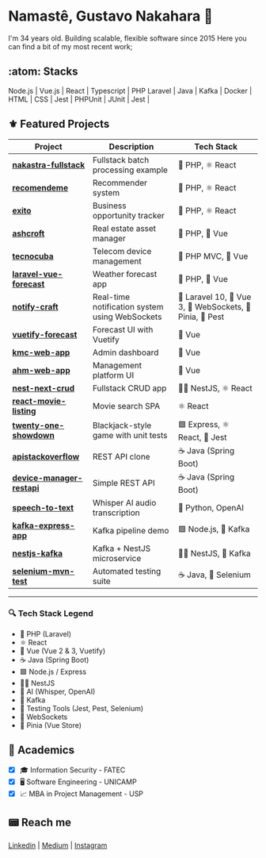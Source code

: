 # Namastê, Gustavo Nakahara :full_moon_with_face:

I'm 34 years old. Building scalable, flexible software since 2015
Here you can find a bit of my most recent work; 

## :atom: Stacks
Node.js | Vue.js | React | Typescript | PHP Laravel | Java | Kafka | Docker | HTML | CSS | Jest | PHPUnit | JUnit | Jest | 

## :fleur_de_lis: Featured Projects

| Project | Description | Tech Stack |
|--------|-------------|------------|
| [**nakastra-fullstack**](https://github.com/nakaharag/nakastra-fullstack) | Fullstack batch processing example | 🐘 PHP, ⚛️ React |
| [**recomendeme**](https://github.com/nakaharag/recomendeme) | Recommender system | 🐘 PHP, ⚛️ React |
| [**exito**](https://github.com/nakaharag/exito) | Business opportunity tracker | 🐘 PHP, ⚛️ React |
| [**ashcroft**](https://github.com/nakaharag/ASHCROFT) | Real estate asset manager | 🐘 PHP, 🔮 Vue |
| [**tecnocuba**](https://github.com/nakaharag/TECNOCUBA) | Telecom device management | 🐘 PHP MVC, 🔮 Vue |
| [**laravel-vue-forecast**](https://github.com/nakaharag/laravel-vue-forecast) | Weather forecast app | 🐘 PHP, 🔮 Vue |
| [**notify-craft**](https://github.com/nakaharag/notify-craft) | Real-time notification system using WebSockets | 🐘 Laravel 10, 🔮 Vue 3, 📡 WebSockets, 🌲 Pinia, 🧪 Pest |
| [**vuetify-forecast**](https://github.com/nakaharag/vuetify-forecast) | Forecast UI with Vuetify | 🔮 Vue |
| [**kmc-web-app**](https://github.com/nakaharag/kmc-web-app) | Admin dashboard | 🔮 Vue |
| [**ahm-web-app**](https://github.com/nakaharag/ahm-web-app) | Management platform UI | 🔮 Vue |
| [**nest-next-crud**](https://github.com/nakaharag/nest-next-crud) | Fullstack CRUD app | 🐱‍🏍 NestJS, ⚛️ React |
| [**react-movie-listing**](https://github.com/nakaharag/react-movie-listing) | Movie search SPA | ⚛️ React |
| [**twenty-one-showdown**](https://github.com/nakaharag/twenty-one-showdown) | Blackjack-style game with unit tests | 🟩 Express, ⚛️ React, 🧪 Jest |
| [**apistackoverflow**](https://github.com/nakaharag/apistackoverflow) | REST API clone | ☕ Java (Spring Boot) |
| [**device-manager-restapi**](https://github.com/nakaharag/device-manager-restapi) | Simple REST API | ☕ Java (Spring Boot) |
| [**speech-to-text**](https://github.com/nakaharag/speech-to-text) | Whisper AI audio transcription | 🤖 Python, OpenAI |
| [**kafka-express-app**](https://github.com/nakaharag/kafka-express-app) | Kafka pipeline demo | 🟩 Node.js, 🐘 Kafka |
| [**nestjs-kafka**](https://github.com/nakaharag/nestjs-kafka) | Kafka + NestJS microservice | 🐱‍🏍 NestJS, 🐘 Kafka |
| [**selenium-mvn-test**](https://github.com/nakaharag/selenium-mvn-test) | Automated testing suite | ☕ Java, 🧪 Selenium |


---

### 🔍 Tech Stack Legend

- 🐘 PHP (Laravel)
- ⚛️ React
- 🔮 Vue (Vue 2 & 3, Vuetify)
- ☕ Java (Spring Boot)
- 🟩 Node.js / Express
- 🐱‍🏍 NestJS
- 🤖 AI (Whisper, OpenAI)
- 🐘 Kafka
- 🧪 Testing Tools (Jest, Pest, Selenium)
- 📡 WebSockets
- 🌲 Pinia (Vue Store)

## 📖 Academics
- [x] :mortar_board: Information Security - FATEC
- [x] :desktop_computer: Software Engineering - UNICAMP
- [X] :chart_with_upwards_trend: MBA in Project Management - USP

## :pager: Reach me
[Linkedin](https://www.linkedin.com/in/gustavonakahara/)  |
[Medium](https://medium.com/@nakaharag)  |
[Instagram](https://www.instagram.com/nakaharag/)
